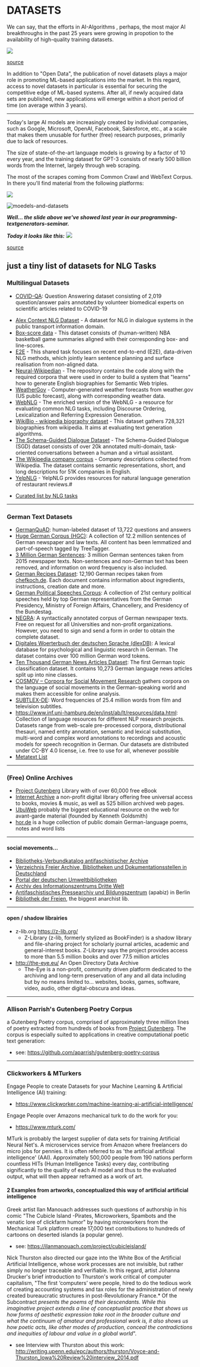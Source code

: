 # DATASETS

We can say, that the efforts in AI-Algorithms , perhaps, the most major AI breakthroughs in the past 25 years were growing in propotion to the availability of high-quality training datasets.

![](https://images.squarespace-cdn.com/content/54345ed8e4b0fa5705e1825b/1459449530701-68FQZ878JRPQCE97XVCC/AIBreakthrough.png?content-type=image%2Fpng)

[source](https://www.kdnuggets.com/2016/05/datasets-over-algorithms.html)

In addition to "Open Data", the publication of novel datasets plays a major role in promoting ML-based applications into the market. In this regard, access to novel datasets in particular is essential for securing the competitive edge of ML-based systems. After all, if newly acquired data sets are published, new applications will emerge within a short period of time (on average within 3 years).

---

Today's large AI models are increasingly created by individual companies, such as Google, Microsoft, OpenAI, Facebook, Salesforce, etc., at a scale that makes them unusable for further (free) research purposes, primarily due to lack of resources.

The size of state-of-the-art language models is growing by a factor of 10 every year, and the training dataset for GPT-3 consists of nearly 500 billion words from the Internet, largely through web scraping. 

The most of the scrapes coming from Common Crawl and WebText Corpus. In there you'll find material from the following platforms:

![](./data/crawls-gpt.png)

![moedels-and-datasets](./data/moedels-and-datasets.png)



***Well... the slide above we've showed last year in our programming-textgenerators-seminar.***

***Today it looks like this:***
![](./data/datasets-today.png)

[source](https://lifearchitect.ai/models/)

## just a tiny list of datasets for NLG Tasks

### Multilingual Datasets

* [COVID-QA](https://huggingface.co/datasets/covid_qa_deepset): Question Answering dataset consisting of 2,019 question/answer pairs annotated by volunteer biomedical experts on scientific articles related to COVID-19
- [Alex Context NLG Dataset](https://github.com/UFAL-DSG/alex_context_nlg_dataset) - A dataset for NLG in dialogue systems in the public transport information domain.
- [Box-score data](https://github.com/harvardnlp/boxscore-data/) - This dataset consists of (human-written) NBA basketball game summaries aligned with their corresponding box- and line-scores.
- [E2E](http://www.macs.hw.ac.uk/InteractionLab/E2E) - This  shared task focuses on recent end-to-end (E2E), data-driven NLG methods, which jointly learn sentence planning and surface realisation from  non-aligned data.
- [Neural-Wikipedian](https://github.com/pvougiou/Neural-Wikipedian) - The repository contains the code along with the required corpora that were used in order to build a system that "learns" how to generate  English biographies for Semantic Web triples.
- [WeatherGov](https://cs.stanford.edu/~pliang/data/weather-data.zip) - Computer-generated weather forecasts from weather.gov (US public forecast), along with corresponding weather data.
- [WebNLG](https://github.com/ThiagoCF05/webnlg) - The enriched version of the WebNLG - a resource for evaluating common NLG tasks,  including Discourse Ordering, Lexicalization and Referring Expression  Generation.
- [WikiBio - wikipedia biography dataset](https://rlebret.github.io/wikipedia-biography-dataset/) - This dataset gathers 728,321 biographies from wikipedia. It aims at evaluating text generation algorithms.
- [The Schema-Guided Dialogue Dataset](https://github.com/google-research-datasets/dstc8-schema-guided-dialogue) - The Schema-Guided Dialogue (SGD) dataset consists of over 20k  annotated multi-domain, task-oriented conversations between a human and a virtual assistant.
- [The Wikipedia company corpus](https://gricad-gitlab.univ-grenoble-alpes.fr/getalp/wikipediacompanycorpus) - Company descriptions collected from Wikipedia. The dataset contains  semantic representations, short, and long descriptions for 51K companies in English.
- [YelpNLG](https://nlds.soe.ucsc.edu/yelpnlg) - YelpNLG provides resources for natural language generation of restaurant reviews.#

* [Curated list by NLG tasks](https://aclweb.org/aclwiki/Data_sets_for_NLG)
---

### German Text Datasets

* [GermanQuAD](https://www.deepset.ai/germanquad): human-labeled dataset of 13,722 questions and answers
* [Huge German Corpus (HGC)](https://www.ims.uni-stuttgart.de/forschung/ressourcen/korpora/hgc.en.html): A collection of 12.2 million sentences of German newspaper and law  texts. All content has been lemmatized and part-of-speech tagged by  TreeTagger.
* [3 Million German Sentences](https://www.kaggle.com/rtatman/3-million-german-sentences): 3 million German sentences taken from 2015 newspaper texts.  Non-sentences and non-German text has been removed, and information on  word frequency is also included.
* [German Recipes Dataset](https://www.kaggle.com/sterby/german-recipes-dataset): 12,190 German recipes taken from [chefkoch.de](https://www.chefkoch.de/). Each document contains information about ingredients, instructions, creation date and more.
* [German Political Speeches Corpus](http://purl.org/corpus/german-speeches): A collection of 21st century political speeches held by top German  representatives from the German Presidency, Ministry of Foreign Affairs, Chancellery, and Presidency of the Bundestag.
* [NEGRA](http://www.coli.uni-saarland.de/projects/sfb378/negra-corpus/negra-corpus.html): A syntactically annotated corpus of German newspaper texts. Free on  request for all Universities and non-profit organizations. However, you  need to sign and send a form in order to obtain the complete dataset.
* [Digitales Woerterbuch der deutschen Sprache (dlexDB)](http://www.dlexdb.de/): A lexical database for psychological and linguistic research in German. The dataset contains over 100 million German word tokens.
* [Ten Thousand German News Articles Dataset](https://tblock.github.io/10kGNAD/): The first German topic classification dataset. It contains 10,273 German language news articles split up into nine classes.
* [COSMOV – Corpora for Social Movement Research](http://www.cosmov.uzh.ch/) gathers corpora on the language of social movements in the German-speaking world and makes them accessible for online analysis.
* [SUBTLEX-DE](http://crr.ugent.be/subtlex-de/): Word frequencies of 25.4 million words from film and television subtitles.
* https://www.inf.uni-hamburg.de/en/inst/ab/lt/resources/data.html: Collection of language resources for different NLP research projects. Datasets range from web-scale pre-processed corpora, distributional thesauri, named entity annotation, semantic and lexical substitution, multi-word and complex word annotations to recordings and acoustic models for speech recognition in German. Our datasets are distributed under CC-BY 4.0 license, i.e. free to use for all, whenever possible
* [Metatext List](https://metatext.io/datasets-list/german-language)
---

### (Free) Online Archives

* [Project Gutenberg](www.gutenberg.org)  Library with of over 60,000 free eBook
* [Internet Archive](https://archive.org/) a non-profit  digital library offering free universal access to books, movies &  music, as well as 525 billion archived web pages.
* [UbuWeb](https://ubu.com/) probably the biggest educational resource on the web for avant-garde material (founded by Kenneth Goldsmith)
* [hor.de](https://hor.de/index.html) is a huge collection of public domain German-language poems, notes and word lists

---

#### social movements...

* [Bibliotheks-Verbundkatalog antifaschistischer Archive](http://bibliothek.antifa-archiv.org/) 
* [Verzeichnis Freier Archive, Bibliotheken und Dokumentationsstellen in Deutschland](http://afas-archiv.de/verzeichnis-freier-archive/)
* [Portal der deutschen Umweltbibliotheken](http://www.umweltbibliotheken.de/) 
* [Archiv des Informationszentrums Dritte Welt](https://www.iz3w.org/projekte/das-dritte-welt-archiv)
* [Antifaschistisches Pressearchiv und Bildungszentrum](https://www.apabiz.de/) (apabiz) in Berlin
* [Bibliothek der Freien](https://www.bibliothekderfreien.de/), the biggest anarchist lib.

---

#### open / shadow librairies

- z-lib.org https://z-lib.org/ 
  - Z-Library (z-lib, formerly stylized as BookFinder) is a shadow library and file-sharing project for scholarly journal articles, academic and general-interest books. Z-Library says the project provides access to more than 5.5 million books and over 77.5 million articles
- http://the-eye.eu/ An Open Directory Data Archive
  - The-Eye is a non-profit, community driven platform dedicated to the  archiving and long-term preservation of any and all data including but  by no means limited to...   websites, books, games, software, video, audio, other digital-obscura and ideas.

---

### Allison Parrish's Gutenberg Poetry Corpus

a Gutenberg Poetry corpus, comprised of approximately three million lines of poetry extracted from hundreds of books from [Project Gutenberg](https://gutenberg.org/). The corpus is especially suited to applications in creative computational poetic text generation:

* see: https://github.com/aparrish/gutenberg-poetry-corpus

---

### Clickworkers & MTurkers

Engage People to create Datasets for your Machine Learning & Artificial Intelligence (AI) training: 

* https://www.clickworker.com/machine-learning-ai-artificial-intelligence/

Engage People over Amazons mechanical turk to do the work for you:

* https://www.mturk.com/

MTurk is probably the largest supplier of data sets for training Artificial Neural Net's.  A microservices service from Amazon where freelancers do micro jobs for pennies. It is often referred to as 'the artificial artificial intelligence' (AAI).  Approximately 500,000 people from 190 nations perform countless HITs (Human Intelligence Tasks) every day, contributing significantly to the quality of each AI model and thus to the evaluated output, what will then appear reframed as a work of art.

#### 2 Examples from artworks, conceptualized this way of artificial artificial intelligence

Greek artist Ilan Manouach addresses such questions of authorship in his comic "The Cubicle Island -Pirates, Microworkers, Spambots and the venatic lore of clickfarm humor" by having microworkers from the Mechanical Turk platform create 17,000 text contributions to hundreds of cartoons on deserted islands (a popular genre).

* see: https://ilanmanouach.com/project/cubicleisland/

Nick Thurston also directed our gaze into the White Box of the Artificial Artificial Intelligence, whose work processes are not invisible, but rather simply no longer traceable and verifiable. In this regard, artist Johanna Drucker's brief introduction to Thurston's work critical of computer capitalism, "The first ‘computers’ were people, hired to do the tedious work of  creating accounting systems and tax roles for the administration of  newly created bureaucratic structures in post-Revolutionary France.* Of the Subcontract *presents the poems of their descendants. While this imaginative project extends a line of conceptualist practice that shows us how forms of  aesthetic expression take root in the broader culture and what the  continuum of amateur and professional work is, it also shows us how  poetic acts, like other modes of production, conceal the contradictions  and inequities of labour and value in a global world*".

* see Interview with Thurston about this work: http://writing.upenn.edu/epc/authors/thurston/Voyce-and-Thurston_Iowa%20Review%20interview_2014.pdf
